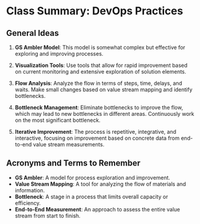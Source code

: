 # Class Summary: DevOps Practices

## General Ideas

1. **GS Ambler Model**: This model is somewhat complex but effective for exploring and improving processes.
   
2. **Visualization Tools**: Use tools that allow for rapid improvement based on current monitoring and extensive exploration of solution elements.

3. **Flow Analysis**: Analyze the flow in terms of steps, time, delays, and waits. Make small changes based on value stream mapping and identify bottlenecks.

4. **Bottleneck Management**: Eliminate bottlenecks to improve the flow, which may lead to new bottlenecks in different areas. Continuously work on the most significant bottleneck.

5. **Iterative Improvement**: The process is repetitive, integrative, and interactive, focusing on improvement based on concrete data from end-to-end value stream measurements.

## Acronyms and Terms to Remember

- **GS Ambler**: A model for process exploration and improvement.
- **Value Stream Mapping**: A tool for analyzing the flow of materials and information.
- **Bottleneck**: A stage in a process that limits overall capacity or efficiency.
- **End-to-End Measurement**: An approach to assess the entire value stream from start to finish.
